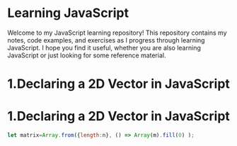 # Learning JavaScript

Welcome to my JavaScript learning repository! This repository contains my notes, code examples, and exercises as I progress through learning JavaScript. I hope you find it useful, whether you are also learning JavaScript or just looking for some reference material.

# 1.Declaring a 2D Vector in JavaScript


# 1.Declaring a 2D Vector in JavaScript
```javascript
let matrix=Array.from({length:n}, () => Array(m).fill(0) );

